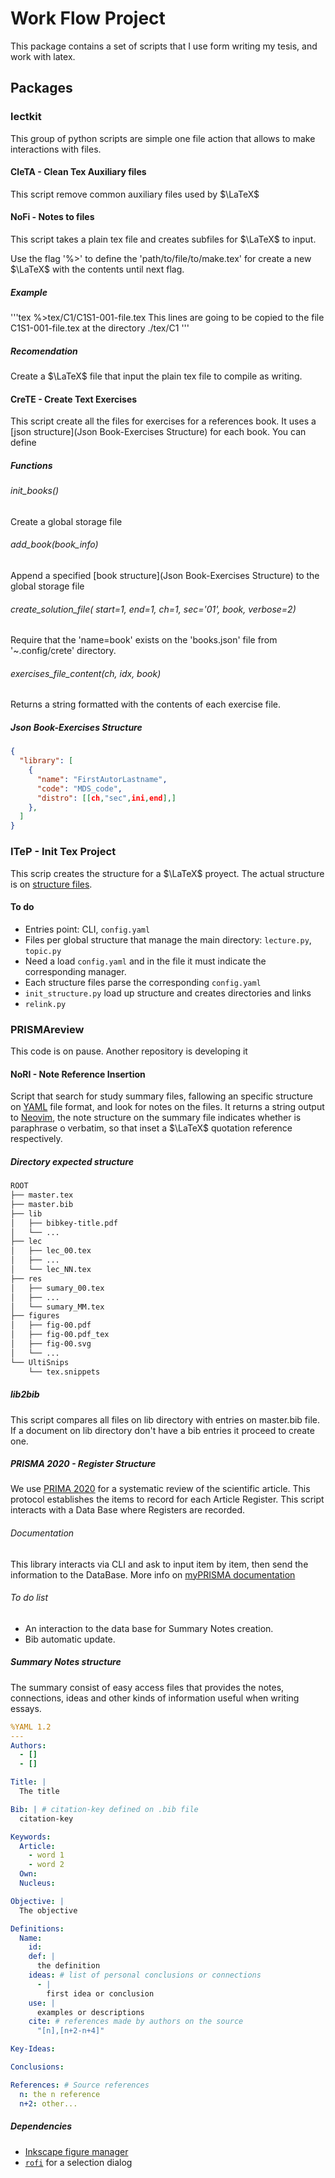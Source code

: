 # Work Flow Project

This package contains a set of scripts that I use form writing my tesis,
and work with latex.

## Packages

### lectkit

This group of python scripts are simple one file action that allows to make
interactions with files.

#### CleTA - Clean Tex Auxiliary files

This script remove common auxiliary files used by $\LaTeX$

#### NoFi - Notes to files

This script takes a plain tex file and creates subfiles for $\LaTeX$ to input.

Use the flag '%>' to define the 'path/to/file/to/make.tex' for create a new
$\LaTeX$ with the contents until next flag.

##### Example

'''tex
%>tex/C1/C1S1-001-file.tex
This lines are going to be copied to the file C1S1-001-file.tex at the
directory ./tex/C1
'''

##### Recomendation

Create a $\LaTeX$ file that input the plain tex file to compile as writing.

#### CreTE - Create Text Exercises

This script create all the files for exercises for a references book.
It uses a [json structure](Json Book-Exercises Structure) for each book.
You can define

##### Functions

###### init_books()

Create a global storage file

###### add_book(book_info)

Append a specified [book structure](Json Book-Exercises Structure) to the
global storage file

###### create_solution_file( start=1, end=1, ch=1, sec='01', book, verbose=2)

Require that the 'name=book' exists on the 'books.json' file from
'~.config/crete' directory.

###### exercises_file_content(ch, idx, book)

Returns a string formatted with the contents of each exercise file.

##### Json Book-Exercises Structure

```json
{
  "library": [
    {
      "name": "FirstAutorLastname",
      "code": "MDS_code",
      "distro": [[ch,"sec",ini,end],]
    },
  ]
}
```

### ITeP - Init Tex Project

This scrip creates the structure for a $\LaTeX$ proyect.
The actual structure is on [structure files](/docs/ADR/structure.md).

#### To do

- Entries point: CLI, `config.yaml`
- Files per global structure that manage the main directory: `lecture.py`, `topic.py`
- Need a load `config.yaml` and in the file it must indicate the corresponding manager.
- Each structure files parse the corresponding `config.yaml`
- `init_structure.py`  load up structure and creates directories and links
- `relink.py`

### PRISMAreview

This code is on pause. Another repository is developing it

#### NoRI - Note Reference Insertion

Script that search for study summary files, fallowing an specific structure
on [YAML](https://yaml.org/) file format, and look for notes on the files.
It returns a string output to [Neovim](https://neovim.io/), the note structure
on the summary file indicates whether is paraphrase o verbatim, so that inset
a $\LaTeX$ quotation reference respectively.

##### Directory expected structure

```bash
ROOT
├── master.tex
├── master.bib
├── lib
│   ├── bibkey-title.pdf
│   └── ...
├── lec
│   ├── lec_00.tex
│   ├── ...
│   └── lec_NN.tex
├── res
│   ├── sumary_00.tex
│   ├── ...
│   └── sumary_MM.tex
├── figures
│   ├── fig-00.pdf
│   ├── fig-00.pdf_tex
│   ├── fig-00.svg
│   └── ...
└── UltiSnips
    └── tex.snippets
```

##### lib2bib

This script compares all files on lib directory with entries
on master.bib file. If a document on lib directory don't
have a bib entries it proceed to create one.

##### PRISMA 2020 - Register Structure

We use [PRIMA 2020](http://www.prisma-statement.org) for a
systematic review of the scientific article. This protocol
establishes the items to record for each Article Register.
This script interacts with a Data Base where Registers are
recorded.

###### Documentation

This library interacts via CLI and ask to input item by item,
then send the information to the DataBase. More info on [myPRISMA documentation](myPRISMA.md)

###### To do list

- An interaction to the data base for Summary Notes creation.
- Bib automatic update.

##### Summary Notes structure

The summary consist of easy access files that provides the
notes, connections, ideas and other kinds of information
useful when writing essays.

```yaml
%YAML 1.2
---
Authors:
  - []
  - []

Title: |
  The title

Bib: | # citation-key defined on .bib file
  citation-key

Keywords:
  Article:
    - word 1
    - word 2
  Own:
  Nucleus:

Objective: |
  The objective

Definitions:
  Name:
    id:
    def: |
      the definition
    ideas: # list of personal conclusions or connections
      - |
        first idea or conclusion
    use: |
      examples or descriptions
    cite: # references made by authors on the source
      "[n],[n+2-n+4]"

Key-Ideas:

Conclusions:

References: # Source references
  n: the n reference
  n+2: other...
```

##### Dependencies

- [Inkscape figure manager](https://github.com/gillescastel/latex-snippets)
- [`rofi`](https://github.com/davatorium/rofi) for a selection dialog
